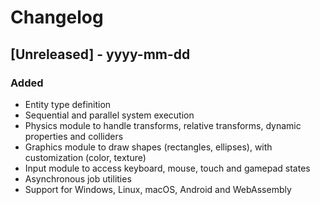 # Changelog

## [Unreleased] - yyyy-mm-dd

### Added

- Entity type definition
- Sequential and parallel system execution
- Physics module to handle transforms, relative transforms, dynamic properties and colliders
- Graphics module to draw shapes (rectangles, ellipses), with customization (color, texture)
- Input module to access keyboard, mouse, touch and gamepad states
- Asynchronous job utilities
- Support for Windows, Linux, macOS, Android and WebAssembly
